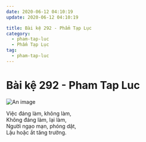 ```yaml
---
date: 2020-06-12 04:10:19
update: 2020-06-12 04:10:19

title: Bài kệ 292 - Phẩm Tạp Lục
category:
  - pham-tap-luc
  - Phẩm Tạp Lục
tag:
  - pham-tap-luc
---
```


# Bài kệ 292 - Pham Tap Luc

![An image](/img/pham-tap-luc/pham-tap-luc-292.jpg)

Việc đáng làm, không làm,<br>Không đáng làm, lại làm,<br>Người ngạo mạn, phóng dật,<br>Lậu hoặc ắt tăng trưởng.<br>
